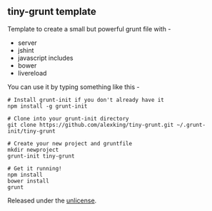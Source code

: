 ## tiny-grunt template

Template to create a small but powerful grunt file with - 

* server
* jshint
* javascript includes
* bower
* livereload

You can use it by typing something like this - 

	# Install grunt-init if you don't already have it 
	npm install -g grunt-init

	# Clone into your grunt-init directory 
	git clone https://github.com/alexking/tiny-grunt.git ~/.grunt-init/tiny-grunt

	# Create your new project and gruntfile 
	mkdir newproject
	grunt-init tiny-grunt 

	# Get it running!
	npm install
	bower install
	grunt


Released under the [unlicense](UNLICENSE).
